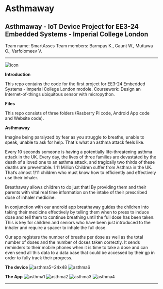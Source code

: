 # **Asthmaway**
## Asthmaway - IoT Device Project for EE3-24 Embedded Systems - Imperial College London

Team name: SmartAsses
Team members: Barmpas K., Gaunt W., Muttawa O., Varfolomeev V.

---

[asthma1]: ./imgs/asthma00001.jpg
[asthma2]: ./imgs/asthma00002.jpg
[asthma3]: ./imgs/asthma00003.jpg
[asthma4]: ./imgs/asthma00004.jpg
[asthma5]: ./imgs/asthma00005.jpg
[asthma6]: ./imgs/asthma00006.jpg

[icon]: ./imgs/icon.png

![icon]

**Introduction**

This repo contains the code for the first project for EE3-24 Embedded Systems - Imperial College London modole.
Coursework: Design an Internet-of-things ubiquitous sensor with micropython.

**Files**

This repo consists of three folders (Rasberry Pi code, Android App code and Website code).

**Asthmaway**

Imagine being paralyzed by fear as you struggle to breathe, unable to speak, unable to ask for help. That's what an asthma attack feels like.

Every 10 seconds someone is having a potentially life-threatening asthma attack in the UK. Every day, the lives of three families are devastated by the death of a loved one to an asthma attack, and tragically two thirds of these deaths are preventable.
1.11 Million Children suffer from Asthma in the UK. That’s almost 1/11 children who must know how to efficiently and effectively use their inhaler.

Breathaway allows children to do just that! By providing them and their parents with vital real time information on the intake of their prescribed dose of inhaler medicine.
 
In conjunction with our android app breathaway guides the children into taking their medicine effectively by telling them when to press to induce dose and tell them to continue breathing until the full dose has been taken. This is key for children and seniors who have been just introduced to the inhaler and require a spacer to inhale the full dose.

Our app registers the number of breaths per dose as well as the total number of doses and the number of doses taken correctly. It sends reminders to their mobile phones when it is time to take a dose and can even send all this data to a data base that could be accessed by their gp in order to fully track their progress.

**The device**
![asthma5]=24x48
![asthma6]


**The App**
![asthma1]
![asthma2]
![asthma3]
![asthma4]

---

